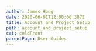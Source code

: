 ```yaml
---
author: James Hong
date: 2020-06-01T12:00:00.387Z
title: Account and Project Setup
path: account_and_project_setup
cat: coldFront
parentPage: User Guides
---
```

